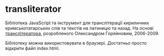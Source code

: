 # transliterator

Бібліотека JavaScript та інструмент для транслітерації кириличних кримськотатарських слів та текстів на латиницю та назад.
На основі [транслітератора](http://medeniye.org/node/530), розробленого Олександром Горяйновим, 2006-2009.

Бібліотеку можна використовувати в браузері. Достатньо просто відкрити файл index.html.